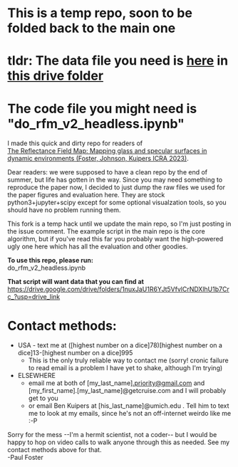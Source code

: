# This is a temp repo, soon to be folded back to the main one
# tldr: The data file you need is [here](https://drive.google.com/file/d/1-a5Xim0XSfZvEYY96i5T4uKBbdXVvC1E/view?usp=sharing) in [this drive folder](https://drive.google.com/drive/folders/1nuxJaU1R6YJt5VfvlCrNDXlhU1b7Crc_?usp=drive_link)
# The code file you might need is "do_rfm_v2_headless.ipynb"


I made this quick and dirty repo for readers of\
[The Reflectance Field Map: Mapping glass and specular surfaces in dynamic environments (Foster, Johnson, Kuipers ICRA 2023)](https://web.eecs.umich.edu/~kuipers/research/pubs/Foster-icra-23.html).

Dear readers: we were supposed to have a clean repo by the end of summer, but life has gotten in the way. Since you may
need something
to reproduce the paper now, I decided to just dump the raw files we used for the paper figures and evaluation here. 
They are stock python3+jupyter+scipy except for some optional visualzation tools, so you should have no problem running them.

This fork is a temp hack until we update the main repo, so I'm just posting in the issue comment. The example script in the main repo is the core algorithm, but if you've read this far you probably want the high-powered ugly one here which has all the evaluation
and other goodies. 


**To use this repo, please run:**\
do_rfm_v2_headless.ipynb

**That script will want data that you can find at** 
https://drive.google.com/drive/folders/1nuxJaU1R6YJt5VfvlCrNDXlhU1b7Crc_?usp=drive_link


# Contact methods:
- USA - text me at ([highest number on a dice]78)[highest number on a dice]13-[highest number on a dice]995
  - This is the only truly reliable way to contact me (sorry! cronic failure to read email is a problem I have yet to shake, although I'm trying)
- ELSEWHERE
  - email me at both of [my_last_name].priority@gmail.com and [my_first_name].[my_last_name]@getcruise.com  and I will probably get to you
  - or email Ben Kuipers at [his_last_name]@umich.edu . Tell him to text me to look at my emails, since he's not an off-internet weirdo like me :-P


Sorry for the mess --I'm a hermit scientist, not a coder-- but I would be happy to hop on video calls to walk anyone through this as needed. 
See my contact methods above for that.\
-Paul Foster

